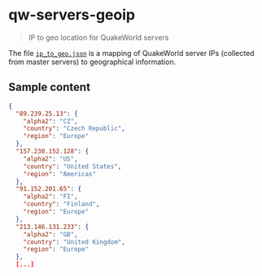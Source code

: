 # qw-servers-geoip

> IP to geo location for QuakeWorld servers

The file [`ip_to_geo.json`](./ip_to_geo.json) is a mapping of QuakeWorld server IPs (collected from master servers) to
geographical information.

## Sample content

```json
{
  "89.239.25.13": {
    "alpha2": "CZ",
    "country": "Czech Republic",
    "region": "Europe"
  },
  "157.230.152.128": {
    "alpha2": "US",
    "country": "United States",
    "region": "Americas"
  },
  "91.152.201.65": {
    "alpha2": "FI",
    "country": "Finland",
    "region": "Europe"
  },
  "213.146.131.233": {
    "alpha2": "GB",
    "country": "United Kingdom",
    "region": "Europe"
  },
  [...]
```
